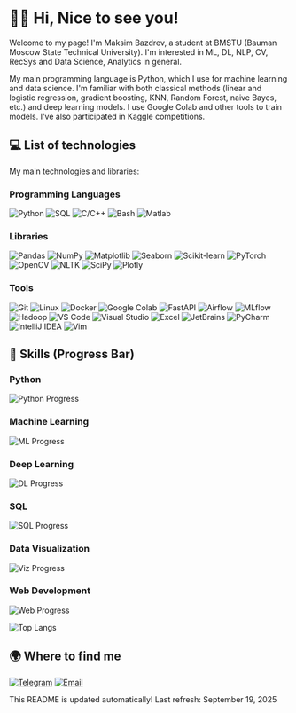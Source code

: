# 🤘🏻 Hi, Nice to see you!

Welcome to my page! I'm Maksim Bazdrev, a student at BMSTU (Bauman Moscow State Technical University). I'm interested in ML, DL, NLP, CV, RecSys and Data Science, Analytics in general.

My main programming language is Python, which I use for machine learning and data science. I'm familiar with both classical methods (linear and logistic regression, gradient boosting, KNN, Random Forest, naive Bayes, etc.) and deep learning models. I use Google Colab and other tools to train models. I've also participated in Kaggle competitions.

## 💻 List of technologies

My main technologies and libraries:

### Programming Languages
![Python](https://img.shields.io/badge/-Python-3776AB?style=flat-square&logo=python&logoColor=white)
![SQL](https://img.shields.io/badge/-SQL-4479A1?style=flat-square&logo=postgresql&logoColor=white)
![C/C++](https://img.shields.io/badge/-C%2FC%2B%2B-00599C?style=flat-square&logo=c%2B%2B&logoColor=white)
![Bash](https://img.shields.io/badge/-Bash-4EAA25?style=flat-square&logo=gnu-bash&logoColor=white)
![Matlab](https://img.shields.io/badge/-Matlab-0076A8?style=flat-square&logo=mathworks&logoColor=white)

### Libraries
![Pandas](https://img.shields.io/badge/-Pandas-150458?style=flat-square&logo=pandas&logoColor=white)
![NumPy](https://img.shields.io/badge/-NumPy-013243?style=flat-square&logo=numpy&logoColor=white)
![Matplotlib](https://img.shields.io/badge/-Matplotlib-11557C?style=flat-square&logo=matplotlib&logoColor=white)
![Seaborn](https://img.shields.io/badge/-Seaborn-3776AB?style=flat-square&logo=python&logoColor=white)
![Scikit-learn](https://img.shields.io/badge/-Scikit--learn-F7931E?style=flat-square&logo=scikit-learn&logoColor=white)
![PyTorch](https://img.shields.io/badge/-PyTorch-EE4C2C?style=flat-square&logo=pytorch&logoColor=white)
![OpenCV](https://img.shields.io/badge/-OpenCV-5C3EE8?style=flat-square&logo=opencv&logoColor=white)
![NLTK](https://img.shields.io/badge/-NLTK-FFD43B?style=flat-square&logo=python&logoColor=white)
![SciPy](https://img.shields.io/badge/-SciPy-8CAAE6?style=flat-square&logo=scipy&logoColor=white)
![Plotly](https://img.shields.io/badge/-Plotly-3F4F75?style=flat-square&logo=plotly&logoColor=white)

### Tools
![Git](https://img.shields.io/badge/-Git-F05032?style=flat-square&logo=git&logoColor=white)
![Linux](https://img.shields.io/badge/-Linux-FCC624?style=flat-square&logo=linux&logoColor=white)
![Docker](https://img.shields.io/badge/-Docker-2496ED?style=flat-square&logo=docker&logoColor=white)
![Google Colab](https://img.shields.io/badge/-Google%20Colab-F9AB00?style=flat-square&logo=googlecolab&logoColor=white)
![FastAPI](https://img.shields.io/badge/-FastAPI-009688?style=flat-square&logo=fastapi&logoColor=white)
![Airflow](https://img.shields.io/badge/-Airflow-017CEE?style=flat-square&logo=apacheairflow&logoColor=white)
![MLflow](https://img.shields.io/badge/-MLflow-0194E2?style=flat-square&logo=mlflow&logoColor=white)
![Hadoop](https://img.shields.io/badge/-Hadoop-66CCFF?style=flat-square&logo=apachehadoop&logoColor=white)
![VS Code](https://img.shields.io/badge/-VS%20Code-007ACC?style=flat-square&logo=visualstudiocode&logoColor=white)
![Visual Studio](https://img.shields.io/badge/-Visual%20Studio-5C2D91?style=flat-square&logo=visualstudio&logoColor=white)
![Excel](https://img.shields.io/badge/-Excel-217346?style=flat-square&logo=microsoftexcel&logoColor=white)
![JetBrains](https://img.shields.io/badge/-JetBrains-000000?style=flat-square&logo=jetbrains&logoColor=white)
![PyCharm](https://img.shields.io/badge/-PyCharm-000000?style=flat-square&logo=pycharm&logoColor=white)
![IntelliJ IDEA](https://img.shields.io/badge/-IntelliJ%20IDEA-000000?style=flat-square&logo=intellijidea&logoColor=white)
![Vim](https://img.shields.io/badge/-Vim-019733?style=flat-square&logo=vim&logoColor=white)

## 🤺 Skills (Progress Bar)

### Python
![Python Progress](https://img.shields.io/badge/Python-90%25-green?style=for-the-badge&logo=python&logoColor=white&labelColor=3776AB)

### Machine Learning
![ML Progress](https://img.shields.io/badge/Machine%20Learning-85%25-yellow?style=for-the-badge&logo=scikit-learn&logoColor=white&labelColor=F7931E)

### Deep Learning
![DL Progress](https://img.shields.io/badge/Deep%20Learning-80%25-orange?style=for-the-badge&logo=pytorch&logoColor=white&labelColor=EE4C2C)

### SQL
![SQL Progress](https://img.shields.io/badge/SQL-75%25-red?style=for-the-badge&logo=postgresql&logoColor=white&labelColor=4479A1)

### Data Visualization
![Viz Progress](https://img.shields.io/badge/Data%20Viz-88%25-blue?style=for-the-badge&logo=matplotlib&logoColor=white&labelColor=11557C)

### Web Development
![Web Progress](https://img.shields.io/badge/Web%20Dev-70%25-purple?style=for-the-badge&logo=fastapi&logoColor=white&labelColor=009688)

![Top Langs](https://github-readme-stats.vercel.app/api/top-langs/?username=MrMaxbmb&layout=compact&theme=dracula&hide_border=true&langs_count=8)

## 🌍 Where to find me

[![Telegram](https://img.shields.io/badge/Telegram-2CA5E0?style=for-the-badge&logo=telegram&logoColor=white)](https://t.me/@maxbmb) [![Email](https://img.shields.io/badge/Email-D14836?style=for-the-badge&logo=gmail&logoColor=white)](mailto:bazdrev.max@mail.com)

This README is updated automatically! Last refresh: September 19, 2025
